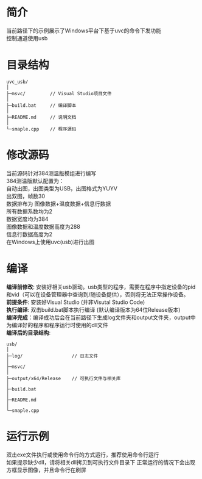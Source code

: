 # 简介  
当前路径下的示例展示了Windows平台下基于uvc的命令下发功能  
控制通道使用usb

# 目录结构
```
uvc_usb/
│
├─msvc/         // Visual Studio项目文件
│
├─build.bat     // 编译脚本
│
├─README.md     // 说明文档
│
└─smaple.cpp    // 程序源码
```

# 修改源码
当前源码针对384测温版模组进行编写  
384测温版默认配置为：  
自动出图，出图类型为USB，出图格式为YUYV  
出双图，帧数30  
数据排布为 图像数据+温度数据+信息行数据  
所有数据系数均为2  
数据宽度均为384  
图像数据和温度数据高度为288  
信息行数据高度为2  
在Windows上使用uvc(usb)进行出图  

# 编译
**编译前修改**: 安装好相关usb驱动。usb类型的程序，需要在程序中指定设备的pid和vid（可以在设备管理器中查询到/随设备提供），否则将无法正常操作设备。  
**前提条件**: 安装好Visual Studio (并非Visutal Studio Code)  
**执行编译**: 双击build.bat脚本执行编译 (默认编译版本为64位Release版本)  
**编译完成**：编译成功后会在当前路径下生成log文件夹和output文件夹，output中为编译好的程序和程序运行时使用的dll文件  
**编译后的目录结构**:  
```
usb/
│
├─log/                  // 日志文件
│
├─msvc/
│
├─output/x64/Release    // 可执行文件与相关库
│
├─build.bat
│
├─README.md
│
└─smaple.cpp
```

# 运行示例
双击exe文件执行或使用命令行的方式运行，推荐使用命令行运行  
如果提示缺少dll，请将相关dll拷贝到可执行文件目录下
正常运行的情况下会出现方框显示图像，并且命令行在刷屏 